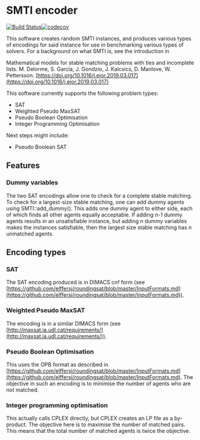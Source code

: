 # SMTI encoder

[![Build Status](https://travis-ci.org/WPettersson/smti-encoder.svg?branch=master)](https://travis-ci.org/WPettersson/smti-encoder)[![codecov](https://codecov.io/gh/WPettersson/smti-encoder/branch/master/graph/badge.svg)](https://codecov.io/gh/WPettersson/smti-encoder)

This software creates random SMTI instances, and produces various types of
encodings for said instance for use in benchmarking various types of solvers.
For a background on what SMTI is, see the introduction in

Mathematical models for stable matching problems with ties and incomplete
lists. M. Delorme, S. García, J. Gondzio, J. Kalcsics, D. Manlove, W.
Pettersson.
[https://doi.org/10.1016/j.ejor.2019.03.017](https://doi.org/10.1016/j.ejor.2019.03.017)

This software currently supports the following problem types:

 * SAT
 * Weighted Pseudo MaxSAT
 * Pseudo Boolean Optimisation
 * Integer Programming Optimisation

Next steps might include:

 * Pseudo Boolean SAT

## Features

### Dummy variables

The two SAT encodings allow one to check for a complete stable matching. To
check for a largest-size stable matching, one can add dummy agents using
SMTI::add_dummy(). This adds one dummy agent to either side, each of which
finds all other agents equally acceptable. If adding *n-1* dummy agents results
in an unsatisfiable instance, but adding *n* dummy variables makes the
instances satisfiable, then the largest size stable matching has *n* unmatched
agents.



## Encoding types

### SAT

The SAT encoding produced is in DIMACS cnf form (see
[https://github.com/elffersj/roundingsat/blob/master/InputFormats.md](https://github.com/elffersj/roundingsat/blob/master/InputFormats.md)).

### Weighted Pseudo MaxSAT

The encoding is in a similar DIMACS form (see
[http://maxsat.ia.udl.cat/requirements/](http://maxsat.ia.udl.cat/requirements/)).

### Pseudo Boolean Optimisation

This uses the OPB format as described in
[https://github.com/elffersj/roundingsat/blob/master/InputFormats.md](https://github.com/elffersj/roundingsat/blob/master/InputFormats.md).
The objective in such an encoding is to minimise the number of agents who are
not matched.

### Integer programming optimisation

This actually calls CPLEX directly, but CPLEX creates an LP file as a
by-product.
The objective here is to maximise the number of matched pairs. This means that
the total number of matched agents is twice the objective.


